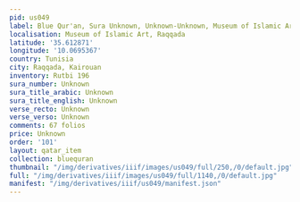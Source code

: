 ```yaml
---
pid: us049
label: Blue Qur'an, Sura Unknown, Unknown-Unknown, Museum of Islamic Art, Raqqada
localisation: Museum of Islamic Art, Raqqada
latitude: '35.612871'
longitude: '10.0695367'
country: Tunisia
city: Raqqada, Kairouan
inventory: Rutbi 196
sura_number: Unknown
sura_title_arabic: Unknown
sura_title_english: Unknown
verse_recto: Unknown
verse_verso: Unknown
comments: 67 folios
price: Unknown
order: '101'
layout: qatar_item
collection: bluequran
thumbnail: "/img/derivatives/iiif/images/us049/full/250,/0/default.jpg"
full: "/img/derivatives/iiif/images/us049/full/1140,/0/default.jpg"
manifest: "/img/derivatives/iiif/us049/manifest.json"
---
```

